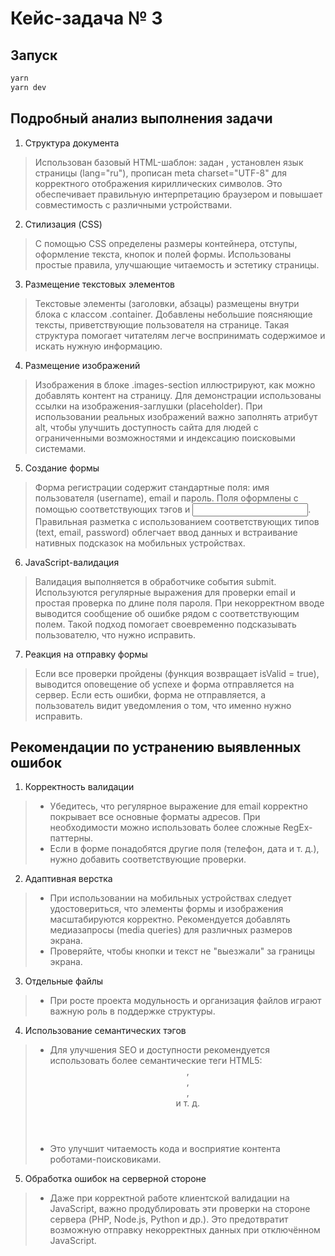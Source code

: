 # Кейс-задача № 3

## Запуск

```bash
yarn
yarn dev
```

## Подробный анализ выполнения задачи

1. Структура документа
> Использован базовый HTML-шаблон: задан <!DOCTYPE html>, установлен язык страницы (lang="ru"), прописан meta charset="UTF-8" для корректного отображения кириллических символов. Это обеспечивает правильную интерпретацию браузером и повышает совместимость с различными устройствами.

2. Стилизация (CSS)
> С помощью CSS определены размеры контейнера, отступы, оформление текста, кнопок и полей формы. Использованы простые правила, улучшающие читаемость и эстетику страницы.

3. Размещение текстовых элементов
> Текстовые элементы (заголовки, абзацы) размещены внутри блока с классом .container. Добавлены небольшие поясняющие тексты, приветствующие пользователя на странице. Такая структура помогает читателям легче воспринимать содержимое и искать нужную информацию.

4. Размещение изображений
> Изображения в блоке .images-section иллюстрируют, как можно добавлять контент на страницу. Для демонстрации использованы ссылки на изображения-заглушки (placeholder). При использовании реальных изображений важно заполнять атрибут alt, чтобы улучшить доступность сайта для людей с ограниченными возможностями и индексацию поисковыми системами.

5. Создание формы
> Форма регистрации содержит стандартные поля: имя пользователя (username), email и пароль. Поля оформлены с помощью соответствующих тэгов <label> и <input>. Правильная разметка с использованием соответствующих типов (text, email, password) облегчает ввод данных и встраивание нативных подсказок на мобильных устройствах.

6. JavaScript-валидация
> Валидация выполняется в обработчике события submit. Используются регулярные выражения для проверки email и простая проверка по длине поля пароля. При некорректном вводе выводится сообщение об ошибке рядом с соответствующим полем. Такой подход помогает своевременно подсказывать пользователю, что нужно исправить.

7. Реакция на отправку формы
> Если все проверки пройдены (функция возвращает isValid = true), выводится оповещение об успехе и форма отправляется на сервер. Если есть ошибки, форма не отправляется, а пользователь видит уведомления о том, что именно нужно исправить.

## Рекомендации по устранению выявленных ошибок

1. Корректность валидации
> * Убедитесь, что регулярное выражение для email корректно покрывает все основные форматы адресов. При необходимости можно использовать более сложные RegEx-паттерны.
> * Если в форме понадобятся другие поля (телефон, дата и т. д.), нужно добавить соответствующие проверки.

2. Адаптивная верстка
> * При использовании на мобильных устройствах следует удостовериться, что элементы формы и изображения масштабируются корректно. Рекомендуется добавлять медиазапросы (media queries) для различных размеров экрана.
> * Проверяйте, чтобы кнопки и текст не "выезжали" за границы экрана.

3. Отдельные файлы
> * При росте проекта модульность и организация файлов играют важную роль в поддержке структуры.

4. Использование семантических тэгов
> * Для улучшения SEO и доступности рекомендуется использовать более семантические теги HTML5: <header>, <nav>, <section>, <footer> и т. д.
> * Это улучшит читаемость кода и восприятие контента роботами-поисковиками.

5. Обработка ошибок на серверной стороне
> * Даже при корректной работе клиентской валидации на JavaScript, важно продублировать эти проверки на стороне сервера (PHP, Node.js, Python и др.). Это предотвратит возможную отправку некорректных данных при отключённом JavaScript.
